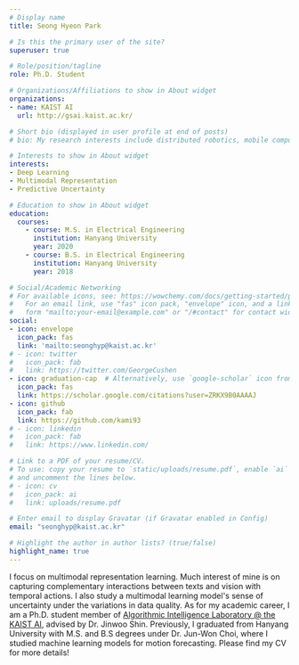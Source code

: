 ```yaml
---
# Display name
title: Seong Hyeon Park

# Is this the primary user of the site?
superuser: true

# Role/position/tagline
role: Ph.D. Student

# Organizations/Affiliations to show in About widget
organizations:
- name: KAIST AI
  url: http://gsai.kaist.ac.kr/

# Short bio (displayed in user profile at end of posts)
# bio: My research interests include distributed robotics, mobile computing and programmable matter.

# Interests to show in About widget
interests:
- Deep Learning
- Multimodal Representation
- Predictive Uncertainty

# Education to show in About widget
education:
  courses:
    - course: M.S. in Electrical Engineering
      institution: Hanyang University
      year: 2020
    - course: B.S. in Electrical Engineering
      institution: Hanyang University
      year: 2018

# Social/Academic Networking
# For available icons, see: https://wowchemy.com/docs/getting-started/page-builder/#icons
#   For an email link, use "fas" icon pack, "envelope" icon, and a link in the
#   form "mailto:your-email@example.com" or "/#contact" for contact widget.
social:
- icon: envelope
  icon_pack: fas
  link: 'mailto:seonghyp@kaist.ac.kr'
# - icon: twitter
#   icon_pack: fab
#   link: https://twitter.com/GeorgeCushen
- icon: graduation-cap  # Alternatively, use `google-scholar` icon from `ai` icon pack
  icon_pack: fas
  link: https://scholar.google.com/citations?user=ZRKX9B0AAAAJ
- icon: github
  icon_pack: fab
  link: https://github.com/kami93
# - icon: linkedin
#   icon_pack: fab
#   link: https://www.linkedin.com/

# Link to a PDF of your resume/CV.
# To use: copy your resume to `static/uploads/resume.pdf`, enable `ai` icons in `params.toml`, 
# and uncomment the lines below.
# - icon: cv
#   icon_pack: ai
#   link: uploads/resume.pdf

# Enter email to display Gravatar (if Gravatar enabled in Config)
email: "seonghyp@kaist.ac.kr"

# Highlight the author in author lists? (true/false)
highlight_name: true
---
```

I focus on multimodal representation learning. Much interest of mine is on capturing complementary interactions between texts and vision with temporal actions. I also study a multimodal learning model's sense of uncertainty under the variations in data quality. As for my academic career, I am a Ph.D. student member of [Algorithmic Intelligence Laboratory @ the KAIST AI](http://alinlab.kaist.ac.kr/index.html), advised by Dr. Jinwoo Shin. Previously, I graduated from Hanyang University with M.S. and B.S degrees under Dr. Jun-Won Choi, where I studied machine learning models for motion forecasting. Please find my CV for more details!

<!-- Nelson Bighetti is a professor of artificial intelligence at the Stanford AI Lab. His research interests include distributed robotics, mobile computing and programmable matter. He leads the Robotic Neurobiology group, which develops self-reconfiguring robots, systems of self-organizing robots, and mobile sensor networks.

Lorem ipsum dolor sit amet, consectetur adipiscing elit. Sed neque elit, tristique placerat feugiat ac, facilisis vitae arcu. Proin eget egestas augue. Praesent ut sem nec arcu pellentesque aliquet. Duis dapibus diam vel metus tempus vulputate.

{{< icon name="download" pack="fas" >}} Download my {{< staticref "uploads/demo_resume.pdf" "newtab" >}}resumé{{< /staticref >}}. -->
